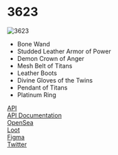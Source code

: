 # 3623

![3623](https://user-images.githubusercontent.com/110813/131846435-09558cf7-0d75-4cb9-87f0-c98ee058581c.png)

- Bone Wand
- Studded Leather Armor of Power
- Demon Crown of Anger
- Mesh Belt of Titans
- Leather Boots
- Divine Gloves of the Twins
- Pendant of Titans
- Platinum Ring

[API](https://api.threesixtwothree.com)  
[API Documentation](https://github.com/jordansinger/loot-bag-1373-api)  
[OpenSea](https://opensea.io/assets/0xff9c1b15b16263c61d017ee9f65c50e4ae0113d7/3623)  
[Loot](https://lootproject.com)  
[Figma](https://www.figma.com/community/file/1015246149417793402/1373)  
[Twitter](https://twitter.com/bag3623)
